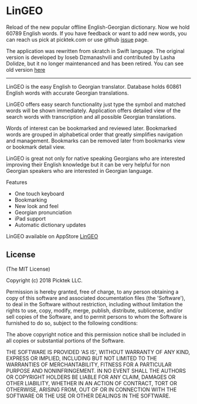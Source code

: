 
# LinGEO
Reload of the new popular offline English-Georgian dictionary. Now we hold 60789 English words. If you have feedback or want to add new words, you can reach us pick at picktek.com or use github [issue](https://github.com/picktek/LinGEO/issues) page.

The application was rewritten from skratch in Swift language. The original version is developed by Ioseb Dzmanashvili and contributed by Lasha Dolidze, but it no longer maintenanced and has been retired. You can see old version [here](https://github.com/ioseb/LinGEO)

---

LinGEO is the easy English to Georgian translator. 
Database holds 60861 English words with accurate Georgian translations. 

LinGEO offers easy search functionality just type the symbol and matched words will be shown immediately. 
Application offers detailed view of the search words with transcription and all possible Georgian translations. 

Words of interest can be bookmarked and reviewed later. Bookmarked words are grouped in alphabetical order that greatly simplifies navigation and management. 
Bookmarks can be removed later from bookmarks view or bookmark detail view. 

LinGEO is great not only for native speaking Georgians who are interested improving their English knowledge but it can be very helpful for non Georgian speakers who are interested in Georgian language. 

Features 
- One touch keyboard 
- Bookmarking
- New look and feel 
- Georgian pronunciation 
- iPad support 
- Automatic dictionary updates

LinGEO available on AppStore [LinGEO](http://itunes.apple.com/us/app/lingeo/id331555944?mt=8)


## License 

(The MIT License)

Copyright (c) 2018 Picktek LLC.

Permission is hereby granted, free of charge, to any person obtaining
a copy of this software and associated documentation files (the
'Software'), to deal in the Software without restriction, including
without limitation the rights to use, copy, modify, merge, publish,
distribute, sublicense, and/or sell copies of the Software, and to
permit persons to whom the Software is furnished to do so, subject to
the following conditions:

The above copyright notice and this permission notice shall be
included in all copies or substantial portions of the Software.

THE SOFTWARE IS PROVIDED 'AS IS', WITHOUT WARRANTY OF ANY KIND,
EXPRESS OR IMPLIED, INCLUDING BUT NOT LIMITED TO THE WARRANTIES OF
MERCHANTABILITY, FITNESS FOR A PARTICULAR PURPOSE AND NONINFRINGEMENT.
IN NO EVENT SHALL THE AUTHORS OR COPYRIGHT HOLDERS BE LIABLE FOR ANY
CLAIM, DAMAGES OR OTHER LIABILITY, WHETHER IN AN ACTION OF CONTRACT,
TORT OR OTHERWISE, ARISING FROM, OUT OF OR IN CONNECTION WITH THE
SOFTWARE OR THE USE OR OTHER DEALINGS IN THE SOFTWARE.
